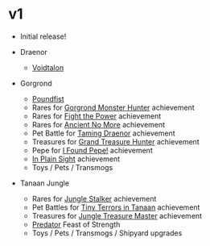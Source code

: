 # v1

* Initial release!


* Draenor
  * [Voidtalon](https://www.wowhead.com/item=121815/voidtalon-of-the-dark-star)


* Gorgrond
  * [Poundfist](https://www.wowhead.com/npc=50985/poundfist)
  * Rares for [Gorgrond Monster Hunter](https://www.wowhead.com/achievement=9400/gorgrond-monster-hunter) achievement
  * Rares for [Fight the Power](https://www.wowhead.com/achievement=9655/fight-the-power) achievement
  * Rares for [Ancient No More](https://www.wowhead.com/achievement=9678/ancient-no-more) achievement
  * Pet Battle for [Taming Draenor](https://www.wowhead.com/achievement=9724/taming-draenor) achievement
  * Treasures for [Grand Treasure Hunter](https://www.wowhead.com/achievement=9728/grand-treasure-hunter) achievement
  * Pepe for [I Found Pepe!](https://www.wowhead.com/achievement=10053/i-found-pepe) achievement
  * [In Plain Sight](https://www.wowhead.com/achievement=9656/in-plain-sight) achievement
  * Toys / Pets / Transmogs


* Tanaan Jungle
  * Rares for [Jungle Stalker](https://www.wowhead.com/achievement=10070/jungle-stalker) achievement
  * Pet Battles for [Tiny Terrors in Tanaan](https://www.wowhead.com/achievement=10052/tiny-terrors-in-tanaan) achievement
  * Treasures for [Jungle Treasure Master](https://www.wowhead.com/achievement=10262/jungle-treasure-master) achievement
  * [Predator](https://www.wowhead.com/achievement=10334/predator) Feast of Strength
  * Toys / Pets / Transmogs / Shipyard upgrades
